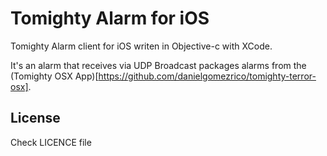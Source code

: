 # Tomighty Alarm for iOS

Tomighty Alarm client for iOS writen in Objective-c with XCode.

It's an alarm that receives via UDP Broadcast packages
alarms from the (Tomighty OSX App)[https://github.com/danielgomezrico/tomighty-terror-osx].


## License

Check LICENCE file